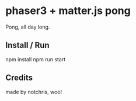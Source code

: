 # phaser3 + matter.js pong
Pong, all day long.

## Install / Run
npm install
npm run start

## Credits
made by notchris, woo!